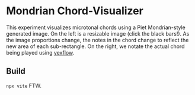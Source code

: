 # Mondrian Chord-Visualizer
This experiment visualizes microtonal chords using a Piet Mondrian-style generated image.
On the left is a resizable image (click the black bars!).
As the image proportions change, the notes in the chord change to reflect the new area of each sub-rectangle.
On the right, we notate the actual chord being played using [vexflow](https://www.vexflow.com/).

## Build
`npx vite` FTW.